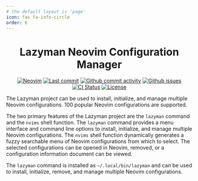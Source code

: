 ```yaml
---
# the default layout is 'page'
icon: fas fa-info-circle
order: 6
---
```


<h1 align="center">Lazyman Neovim Configuration Manager</h1>

<div align="center"><p>
    <a href="https://github.com/neovim/neovim"><img src="https://img.shields.io/badge/Neovim-0.9.0-blueviolet.svg?style=flat-square&logo=Neovim&color=90E59A&logoColor=white" alt="Neovim"/></a>
    <a href="https://github.com/doctorfree/nvim-lazyman/pulse"><img src="https://img.shields.io/github/last-commit/doctorfree/nvim-lazyman" alt="Last commit"/></a>
    <a href="https://github.com/doctorfree/nvim-lazyman/pulse"><img src="https://img.shields.io/github/commit-activity/t/doctorfree/nvim-lazyman" alt="Github commit activity"/></a>
    <a href="https://github.com/doctorfree/nvim-lazyman/issues"><img src="https://img.shields.io/github/issues/doctorfree/nvim-lazyman.svg?style=flat-square&label=Issues&color=F05F40" alt="Github issues"/></a>
    <a href="https://github.com/doctorfree/nvim-lazyman/actions/workflows/docker.yml"><img src="https://github.com/doctorfree/nvim-lazyman/actions/workflows/docker.yml/badge.svg" alt="CI Status"/></a>
    <a href="https://github.com/doctorfree/nvim-lazyman/blob/main/LICENSE"><img src="https://img.shields.io/github/license/doctorfree/nvim-lazyman?style=flat-square&logo=MIT&label=License" alt="License"/></a>
</p>
</div>

The Lazyman project can be used to install, initialize, and manage multiple
Neovim configurations. 100 popular Neovim configurations are supported.

The two primary features of the Lazyman project are the `lazyman` command
and the `nvims` shell function. The `lazyman` command provides a menu
interface and command line options to install, initialize, and manage
multiple Neovim configurations. The `nvims` shell function dynamically
generates a fuzzy searchable menu of Neovim configurations from which
to select. The selected configurations can be opened in Neovim, removed,
or a configuration information document can be viewed.

The `lazyman` command is installed as `~/.local/bin/lazyman` and can be used
to install, initialize, remove, and manage multiple Neovim configurations.

